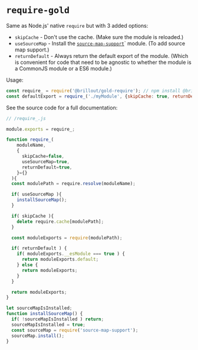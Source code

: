 <!---






    WARNING, READ THIS.
    This is a computed file. Do not edit.
    Edit `/readme.template.md` instead.












    WARNING, READ THIS.
    This is a computed file. Do not edit.
    Edit `/readme.template.md` instead.












    WARNING, READ THIS.
    This is a computed file. Do not edit.
    Edit `/readme.template.md` instead.












    WARNING, READ THIS.
    This is a computed file. Do not edit.
    Edit `/readme.template.md` instead.












    WARNING, READ THIS.
    This is a computed file. Do not edit.
    Edit `/readme.template.md` instead.






-->
# `require-gold`

Same as Node.js' native `require` but with 3 added options:
 - `skipCache` - Don't use the cache. (Make sure the module is reloaded.)
 - `useSourceMap` - Install the [`source-map-support`](https://github.com/evanw/node-source-map-support)` module. (To add source map support.)
 - `returnDefault` - Always return the default export of the module. (Which is convenient for code that need to be agnostic to whether the module is a CommonJS module or a ES6 module.)

Usage:

~~~js
const require_ = require('@brillout/gold-require'); // npm install @brillout/gold-require
const defaultExport = require_('./myModule', {skipCache: true, returnDefault: true, useSourceMap: true});
~~~

See the source code for a full documentation:

~~~js
// /require_.js

module.exports = require_;

function require_(
    moduleName,
    {
      skipCache=false,
      useSourceMap=true,
      returnDefault=true,
    }={}
  ){
  const modulePath = require.resolve(moduleName);

  if( useSourceMap ){
    installSourceMap();
  }

  if( skipCache ){
    delete require.cache[modulePath];
  }

  const moduleExports = require(modulePath);

  if( returnDefault ) {
    if( moduleExports.__esModule === true ) {
      return moduleExports.default;
    } else {
      return moduleExports;
    }
  }

  return moduleExports;
}

let sourceMapIsInstalled;
function installSourceMap() {
  if( !sourceMapIsInstalled ) return;
  sourceMapIsInstalled = true;
  const sourceMap = require('source-map-support');
  sourceMap.install();
}
~~~

<!---






    WARNING, READ THIS.
    This is a computed file. Do not edit.
    Edit `/readme.template.md` instead.












    WARNING, READ THIS.
    This is a computed file. Do not edit.
    Edit `/readme.template.md` instead.












    WARNING, READ THIS.
    This is a computed file. Do not edit.
    Edit `/readme.template.md` instead.












    WARNING, READ THIS.
    This is a computed file. Do not edit.
    Edit `/readme.template.md` instead.












    WARNING, READ THIS.
    This is a computed file. Do not edit.
    Edit `/readme.template.md` instead.






-->
